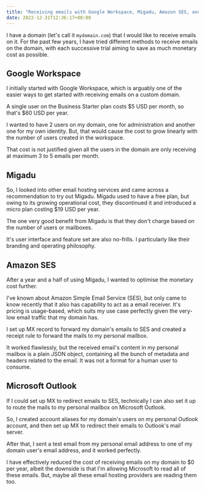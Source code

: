 ```yaml
---
title: "Receiving emails with Google Workspace, Migadu, Amazon SES, and Microsoft Outlook"
date: 2022-12-31T12:36:17+08:00
---
```

I have a domain (let's call it `mydomain.com`) that I would like to receive emails on it. For the past few years, I have tried different methods to receive emails on the domain, with each successive trial aiming to save as much monetary cost as possible.

## Google Workspace

I initially started with Google Workspace, which is arguably one of the easier ways to get started with receiving emails on a custom domain.

A single user on the Business Starter plan costs $5 USD per month, so that's $60 USD per year.

I wanted to have 2 users on my domain, one for administration and another one for my own identity. But, that would cause the cost to grow linearly with the number of users created in the workspace.

That cost is not justified given all the users in the domain are only receiving at maximum 3 to 5 emails per month.

## Migadu

So, I looked into other email hosting services and came across a recommendation to try out Migadu. Migadu used to have a free plan, but owing to its growing operational cost, they discontinued it and introduced a micro plan costing $19 USD per year.

The one very good benefit from Migadu is that they don't charge based on the number of users or mailboxes.

It's user interface and feature set are also no-frills. I particularly like their branding and operating philosophy.

## Amazon SES

After a year and a half of using Migadu, I wanted to optimise the monetary cost further.

I've known about Amazon Simple Email Service (SES), but only came to know recently that it also has capability to act as a email receiver. It's pricing is usage-based, which suits my use case perfectly given the very-low email traffic that my domain has.

I set up MX record to forward my domain's emails to SES and created a receipt rule to forward the mails to my personal mailbox.

It worked flawlessly, but the received email's content in my personal mailbox is a plain JSON object, containing all the bunch of metadata and headers related to the email. It was not a format for a human user to consume.

## Microsoft Outlook

If I could set up MX to redirect emails to SES, technically I can also set it up to route the mails to my personal mailbox on Microsoft Outlook.

So, I created account aliases for my domain's users on my personal Outlook account, and then set up MX to redirect their emails to Outlook's mail server.

After that, I sent a test email from my personal email address to one of my domain user's email address, and it worked perfectly.

I have effectively reduced the cost of receiving emails on my domain to $0 per year, albeit the downside is that I'm allowing Microsoft to read all of these emails. But, maybe all these email hosting providers are reading them too.
